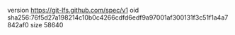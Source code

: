 version https://git-lfs.github.com/spec/v1
oid sha256:76f5d27a198214c10b0c4266cdfd6edf9a97001af300131f3c51f1a4a7842af0
size 58640
